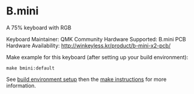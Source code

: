 B.mini
========

A 75% keyboard with RGB

Keyboard Maintainer: QMK Community
Hardware Supported: B.mini PCB
Hardware Availability: http://winkeyless.kr/product/b-mini-x2-pcb/

Make example for this keyboard (after setting up your build environment):

    make bmini:default

See [build environment setup](https://docs.qmk.fm/build_environment_setup.html) then the [make instructions](https://docs.qmk.fm/make_instructions.html) for more information.